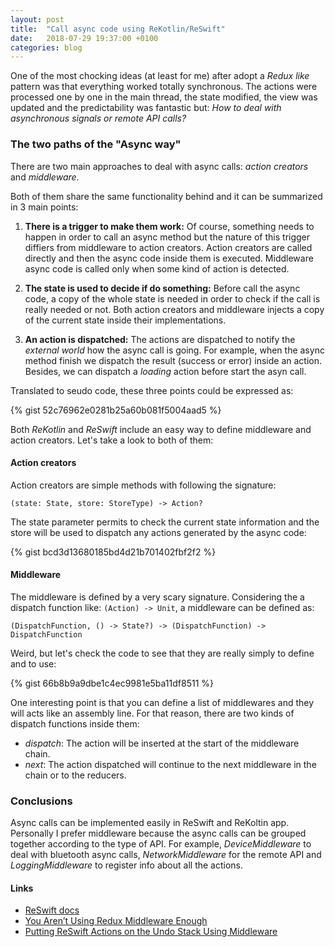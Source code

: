 ```yaml
---
layout: post
title:  "Call async code using ReKotlin/ReSwift"
date:   2018-07-29 19:37:00 +0100
categories: blog
---
```


One of the most chocking ideas (at least for me) after adopt a _Redux like_ pattern was that everything worked totally synchronous. The actions were processed one by one in the main thread, the state modified, the view was updated and the predictability was fantastic but: _How to deal with asynchronous signals or remote API calls?_

### The two paths of the "Async way"

There are two main approaches to deal with async calls: _action creators_ and _middleware_.

Both of them share the same functionality behind and it can be summarized in 3 main points:

1. **There is a trigger to make them work:** Of course, something needs to happen in order to call an async method but the nature of this trigger diffiers from middleware to action creators. Action creators are called directly and then the async code inside them is executed. Middleware async code is called only when some kind of action is detected.

2. **The state is used to decide if do something:** Before call the async code, a copy of the whole state is needed in order to check if the call is really needed or not. Both action creators and middleware injects a copy of the current state inside their implementations.

3. **An action is dispatched:** The actions are dispatched to notify the _external world_ how the async call is going. For example, when the async method finish we dispatch the result (success or error) inside an action. Besides, we can dispatch a _loading_ action before start the asyn call.

Translated to seudo code, these three points could be expressed as:

{% gist 52c76962e0281b25a60b081f5004aad5 %}

Both _ReKotlin_ and _ReSwift_ include an easy way to define middleware and action creators. Let's take a look to both of them:

#### Action creators

Action creators are simple methods with following the signature:

`(state: State, store: StoreType) -> Action?`

The state parameter permits to check the current state information and the store will be used to dispatch any actions generated by the async code:

{% gist bcd3d13680185bd4d21b701402fbf2f2 %}

#### Middleware

The middleware is defined by a very scary signature. Considering the a dispatch function like: `(Action) -> Unit`, a middleware can be defined as:

`(DispatchFunction, () -> State?) -> (DispatchFunction) -> DispatchFunction`

Weird, but let's check the code to see that they are really simply to define and to use:

{% gist 66b8b9a9dbe1c4ec9981e5ba11df8511 %}

One interesting point is that you can define a list of middlewares and they will acts like an assembly line. For that reason, there are two kinds of dispatch functions inside them:

- _dispatch_: The action will be inserted at the start of the middleware chain.
- _next_: The action dispatched will continue to the next middleware in the chain or to the reducers.

### Conclusions

Async calls can be implemented easily in ReSwift and ReKoltin app. Personally I prefer middleware because the async calls can be grouped together according to the type of API. For example, _DeviceMiddleware_ to deal with bluetooth async calls, _NetworkMiddleware_ for the remote API and _LoggingMiddleware_ to register info about all the actions.

#### Links

- [ReSwift docs](https://reswift.github.io/ReSwift/master/getting-started-guide.html)
- [You Aren’t Using Redux Middleware Enough](https://medium.com/@jacobp100/you-arent-using-redux-middleware-enough-94ffe991e6)
- [Putting ReSwift Actions on the Undo Stack Using Middleware](https://christiantietze.de/posts/2016/08/reswift-undo-middleware/)
